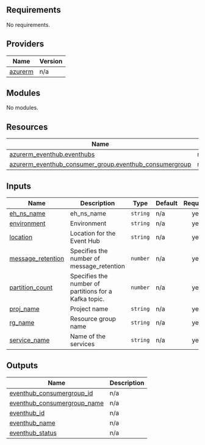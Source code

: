 <!-- BEGIN_TF_DOCS -->
## Requirements

No requirements.

## Providers

| Name | Version |
|------|---------|
| <a name="provider_azurerm"></a> [azurerm](#provider\_azurerm) | n/a |

## Modules

No modules.

## Resources

| Name | Type |
|------|------|
| [azurerm_eventhub.eventhubs](https://registry.terraform.io/providers/hashicorp/azurerm/latest/docs/resources/eventhub) | resource |
| [azurerm_eventhub_consumer_group.eventhub_consumergroup](https://registry.terraform.io/providers/hashicorp/azurerm/latest/docs/resources/eventhub_consumer_group) | resource |

## Inputs

| Name | Description | Type | Default | Required |
|------|-------------|------|---------|:--------:|
| <a name="input_eh_ns_name"></a> [eh\_ns\_name](#input\_eh\_ns\_name) | eh\_ns\_name | `string` | n/a | yes |
| <a name="input_environment"></a> [environment](#input\_environment) | Environment | `string` | n/a | yes |
| <a name="input_location"></a> [location](#input\_location) | Location for the Event Hub | `string` | n/a | yes |
| <a name="input_message_retention"></a> [message\_retention](#input\_message\_retention) | Specifies the  number of message\_retention | `number` | n/a | yes |
| <a name="input_partition_count"></a> [partition\_count](#input\_partition\_count) | Specifies the  number of partitions for a Kafka topic. | `number` | n/a | yes |
| <a name="input_proj_name"></a> [proj\_name](#input\_proj\_name) | Project name | `string` | n/a | yes |
| <a name="input_rg_name"></a> [rg\_name](#input\_rg\_name) | Resource group name | `string` | n/a | yes |
| <a name="input_service_name"></a> [service\_name](#input\_service\_name) | Name of the services | `string` | n/a | yes |

## Outputs

| Name | Description |
|------|-------------|
| <a name="output_eventhub_consumergroup_id"></a> [eventhub\_consumergroup\_id](#output\_eventhub\_consumergroup\_id) | n/a |
| <a name="output_eventhub_consumergroup_name"></a> [eventhub\_consumergroup\_name](#output\_eventhub\_consumergroup\_name) | n/a |
| <a name="output_eventhub_id"></a> [eventhub\_id](#output\_eventhub\_id) | n/a |
| <a name="output_eventhub_name"></a> [eventhub\_name](#output\_eventhub\_name) | n/a |
| <a name="output_eventhub_status"></a> [eventhub\_status](#output\_eventhub\_status) | n/a |
<!-- END_TF_DOCS -->